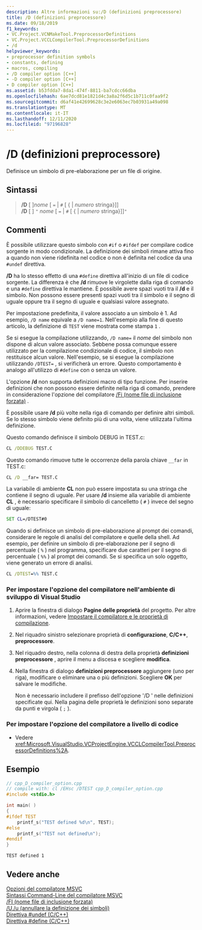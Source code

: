 ```yaml
---
description: Altre informazioni su:/D (definizioni preprocessore)
title: /D (definizioni preprocessore)
ms.date: 09/18/2019
f1_keywords:
- VC.Project.VCNMakeTool.PreprocessorDefinitions
- VC.Project.VCCLCompilerTool.PreprocessorDefinitions
- /d
helpviewer_keywords:
- preprocessor definition symbols
- constants, defining
- macros, compiling
- /D compiler option [C++]
- -D compiler option [C++]
- D compiler option [C++]
ms.assetid: b53fdda7-8da1-474f-8811-ba7cdcc66dba
ms.openlocfilehash: 6ae7dcd81e1821d4c3a8a2f6d5c1b711c0faa9f2
ms.sourcegitcommit: d6af41e42699628c3e2e6063ec7b03931a49a098
ms.translationtype: MT
ms.contentlocale: it-IT
ms.lasthandoff: 12/11/2020
ms.locfileid: "97196828"
---
```

# <a name="d-preprocessor-definitions"></a>/D (definizioni preprocessore)

Definisce un simbolo di pre-elaborazione per un file di origine.

## <a name="syntax"></a>Sintassi

> **/D** \[ ]_nome_ \[ `=` \| `#` \[ {  \| *numero* stringa}]] \
> **/D** \[ ] `"` _nome_ \[ `=` \| `#` \[ {  \| *numero* stringa}]]`"`

## <a name="remarks"></a>Commenti

È possibile utilizzare questo simbolo con `#if` o `#ifdef` per compilare codice sorgente in modo condizionale. La definizione dei simboli rimane attiva fino a quando non viene ridefinita nel codice o non è definita nel codice da una `#undef` direttiva.

**/D** ha lo stesso effetto di una `#define` direttiva all'inizio di un file di codice sorgente. La differenza è che **/d** rimuove le virgolette dalla riga di comando e una `#define` direttiva le mantiene. È possibile avere spazi vuoti tra il **/d** e il simbolo. Non possono essere presenti spazi vuoti tra il simbolo e il segno di uguale oppure tra il segno di uguale e qualsiasi valore assegnato.

Per impostazione predefinita, il valore associato a un simbolo è 1. Ad esempio, `/D name` equivale a `/D name=1`. Nell'esempio alla fine di questo articolo, la definizione di `TEST` viene mostrata come stampa `1` .

Se si esegue la compilazione utilizzando, `/D name=` il *nome* del simbolo non dispone di alcun valore associato. Sebbene possa comunque essere utilizzato per la compilazione condizionale di codice, il simbolo non restituisce alcun valore. Nell'esempio, se si esegue la compilazione utilizzando `/DTEST=` , si verificherà un errore. Questo comportamento è analogo all'utilizzo di `#define` con o senza un valore.

L'opzione **/d** non supporta definizioni macro di tipo funzione. Per inserire definizioni che non possono essere definite nella riga di comando, prendere in considerazione l'opzione del compilatore [/Fi (nome file di inclusione forzata)](fi-name-forced-include-file.md) .

È possibile usare **/d** più volte nella riga di comando per definire altri simboli. Se lo stesso simbolo viene definito più di una volta, viene utilizzata l'ultima definizione.

Questo comando definisce il simbolo DEBUG in TEST.c:

```cmd
CL /DDEBUG TEST.C
```

Questo comando rimuove tutte le occorrenze della parola chiave `__far` in TEST.c:

```cmd
CL /D __far= TEST.C
```

La variabile di ambiente **CL** non può essere impostata su una stringa che contiene il segno di uguale. Per usare **/d** insieme alla variabile di ambiente **CL** , è necessario specificare il simbolo di cancelletto ( `#` ) invece del segno di uguale:

```cmd
SET CL=/DTEST#0
```

Quando si definisce un simbolo di pre-elaborazione al prompt dei comandi, considerare le regole di analisi del compilatore e quelle della shell. Ad esempio, per definire un simbolo di pre-elaborazione per il segno di percentuale ( `%` ) nel programma, specificare due caratteri per il segno di percentuale ( `%%` ) al prompt dei comandi. Se si specifica un solo oggetto, viene generato un errore di analisi.

```cmd
CL /DTEST=%% TEST.C
```

### <a name="to-set-this-compiler-option-in-the-visual-studio-development-environment"></a>Per impostare l'opzione del compilatore nell'ambiente di sviluppo di Visual Studio

1. Aprire la finestra di dialogo **Pagine delle proprietà** del progetto. Per altre informazioni, vedere [Impostare il compilatore e le proprietà di compilazione](../working-with-project-properties.md).

1. Nel riquadro sinistro selezionare proprietà di **configurazione**, **C/C++**, **preprocessore**.

1. Nel riquadro destro, nella colonna di destra della proprietà **definizioni preprocessore** , aprire il menu a discesa e scegliere **modifica**.

1. Nella finestra di dialogo **definizioni preprocessore** aggiungere (uno per riga), modificare o eliminare una o più definizioni. Scegliere **OK** per salvare le modifiche.

   Non è necessario includere il prefisso dell'opzione '/D ' nelle definizioni specificate qui. Nella pagina delle proprietà le definizioni sono separate da punti e virgola ( `;` ).

### <a name="to-set-this-compiler-option-programmatically"></a>Per impostare l'opzione del compilatore a livello di codice

- Vedere <xref:Microsoft.VisualStudio.VCProjectEngine.VCCLCompilerTool.PreprocessorDefinitions%2A>.

## <a name="example"></a>Esempio

```cpp
// cpp_D_compiler_option.cpp
// compile with: cl /EHsc /DTEST cpp_D_compiler_option.cpp
#include <stdio.h>

int main( )
{
#ifdef TEST
    printf_s("TEST defined %d\n", TEST);
#else
    printf_s("TEST not defined\n");
#endif
}
```

```Output
TEST defined 1
```

## <a name="see-also"></a>Vedere anche

[Opzioni del compilatore MSVC](compiler-options.md)\
[Sintassi Command-Line del compilatore MSVC](compiler-command-line-syntax.md)\
[/FI (nome file di inclusione forzata)](fi-name-forced-include-file.md)\
[/U,/u (annullare la definizione dei simboli)](u-u-undefine-symbols.md)\
[Direttiva #undef (C/C++)](../../preprocessor/hash-undef-directive-c-cpp.md)\
[Direttiva #define (C/C++)](../../preprocessor/hash-define-directive-c-cpp.md)
